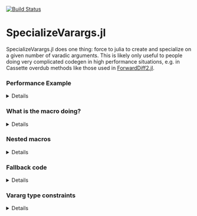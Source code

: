 [![Build Status](https://travis-ci.com/MasonProtter/SpecializeVarargs.jl.svg?branch=master)](https://travis-ci.com/MasonProtter/SpecializeVarargs.jl)

# SpecializeVarargs.jl

SpecializeVarargs.jl does one thing: force to julia to create and specialize on a given number of varadic arguments. This is likely only useful to people doing very complicated codegen in high performance situations, e.g. in Cassette overdub methods like those used in [ForwardDiff2.jl](https://github.com/YingboMa/ForwardDiff2.jl). 

### Performance Example

<details>
 <summaryClick me! ></summary>
<p>

Here's a [Cassette.jl](https://github.com/jrevels/Cassette.jl) example from the manual on [contextual dispatch](https://jrevels.github.io/Cassette.jl/stable/contextualdispatch.html) where SpecializeVarargs.jl can give a performance boost:
```julia
using SpecializeVarargs
using Cassette

Cassette.@context TraceCtx

mutable struct Trace
    current::Vector{Any}
    stack::Vector{Any}
    Trace() = new(Any[], Any[])
end

function enter!(t::Trace, args...)
    pair = args => Any[]
    push!(t.current, pair)
    push!(t.stack, t.current)
    t.current = pair.second
    return nothing
end

function exit!(t::Trace)
    t.current = pop!(t.stack)
    return nothing
end

Cassette.prehook(ctx::TraceCtx, args...) = enter!(ctx.metadata, args...)
Cassette.posthook(ctx::TraceCtx, args...) = exit!(ctx.metadata)

trace = Trace()
x, y, z = rand(3)
f(x, y, z) = x*y + y*z

julia> @btime Cassette.overdub(TraceCtx(metadata = trace), () -> f(x, y, z))
  3.315 μs (41 allocations: 1.48 KiB)
0.2360528466104866
```
Now let's redefine the `enter!` function using SpecializeVarargs's macro `@specialize_vararg`:
```julia
julia> @specialize_vararg 5 function enter!(t::Trace, args...)
           pair = args => Any[]
           push!(t.current, pair)
           push!(t.stack, t.current)
           t.current = pair.second
           return nothing
       end
enter! (generic function with 6 methods)

julia> @btime Cassette.overdub(TraceCtx(metadata = trace), () -> f(x, y, z))
  1.540 μs (27 allocations: 1.17 KiB)
0.2360528466104866
```
Nice!

</p>
</details>

### What is the macro doing?

<details>
 <summaryClick me! ></summary>
<p>

The macro `@specialize_vararg`, called like `@specialize_vararg N fdef` where `N` is an integer literal and `fdef` is a varadic function definition, will create literal methods for the function defined in `fdef` for up to `N` arguments before falling back on a traditional vararg definition. We can exapand the macro to see what exaclt it's doing:
```julia
julia> using SpecializeVarargs

julia> @macroexpand @specialize_vararg 3 f(x, my_varargs...) = length(my_varargs)
quote
    function f(x, var"##arg1#402"::var"##T1#403"; ) where var"##T1#403"
        my_varargs = (var"##arg1#402",)
        length(my_varargs)
    end
    function f(x, var"##arg1#404"::var"##T1#406", var"##arg2#405"::var"##T2#407"; ) where {var"##T1#406", var"##T2#407"}
        my_varargs = (var"##arg1#404", var"##arg2#405")
        length(my_varargs)
    end
    function f(x, var"##arg1#409"::var"##T1#412", var"##arg2#410"::var"##T2#413", var"##arg3#411"::var"##T3#414", var"##args#408"...; ) where {var"##T1#412", var"##T2#413", var"##T3#414"}
        my_varargs = (var"##arg1#409", var"##arg2#410", var"##arg3#411", var"##args#408"...)
        length(my_varargs)
    end
end
```

</p>
</details>

### Nested macros

<details>
 <summaryClick me! ></summary>
<p>

SpecializeVarargs can handle functions defined with macros in front of them as well (e.g. `@inbounds`), and will forward those macros to the created methods:
```julia
julia> @macroexpand1 @specialize_vararg 3 @foo @bar function f(x::T, args...) where T
           typeof(args)
       end
quote
    @foo @bar(function f(x::T, var"##arg1#415"::var"##T1#416"; ) where {T, var"##T1#416"}
                args = (var"##arg1#415",)
                typeof(args)
            end)
    @foo @bar(function f(x::T, var"##arg1#417"::var"##T1#419", var"##arg2#418"::var"##T2#420"; ) where {T, var"##T1#419", var"##T2#420"}
                args = (var"##arg1#417", var"##arg2#418")
                typeof(args)
            end)
    @foo @bar(function f(x::T, var"##arg1#422"::var"##T1#425", var"##arg2#423"::var"##T2#426", var"##arg3#424"::var"##T3#427", var"##args#421"...; ) where {T, var"##T1#425", var"##T2#426", var"##T3#427"}
                args = (var"##arg1#422", var"##arg2#423", var"##arg3#424", var"##args#421"...)
                typeof(args)
            end)
end
```

</p>
</details>

### Fallback code

<details>
 <summaryClick me! ></summary>
<p>

You can specify fallback code which is only run in the case where splatting occurs. You do this by including code like `fallback = ...` after the function definition
```julia
julia> @macroexpand1 @specialize_vararg 2 function h(args...)
           *(args...)
       end fallback = return false
quote
    function h(var"##arg1#428"::var"##T1#429"; ) where var"##T1#429"
        args = (var"##arg1#428",)
        (*)(args...)
    end
    function h(var"##arg1#431"::var"##T1#433", var"##arg2#432"::var"##T2#434", var"##args#430"...; ) where {var"##T1#433", var"##T2#434"}
        args = (var"##arg1#431", var"##arg2#432", var"##args#430"...)
        return false
        (*)(args...)
    end
end
```
Notice that in the second method above, the function will just immediately exit and return `false`. 

It should also be noted that if you're applying a macro to your function definition and you want a fallback method, you need to enclose the macro with parentheses because, for example, 
```julia
@specialize_vararg 3 @inline f(x...) = sum(x) fallback = ("hi")
```
will be parsed as
```julia
@specialize_vararg(3, @inline(f(x...) = sum(x), fallback = ("hi")))
```
instead of the desired
```julia
@specialize_vararg(3, @inline(f(x...) = sum(x)), fallback = ("hi"))
```

</p>
</details>

### Vararg type constraints

<details>
 <summaryClick me! ></summary>
<p>

The `@specialize_vararg` macro also supports adding type constraints to the varargs:
```julia
julia> @macroexpand1 @specialize_vararg 3 function g(args::T...) where {T<:Int}
           *(args...)
       end
quote
    function g(var"##arg1#435"::var"##T1#436"; ) where {T <: Int, var"##T1#436" <: T}
        args = (var"##arg1#435",)
        (*)(args...)
    end
    function g(var"##arg1#437"::var"##T1#439", var"##arg2#438"::var"##T2#440"; ) where {T <: Int, var"##T1#439" <: T, var"##T2#440" <: T}
        args = (var"##arg1#437", var"##arg2#438")
        (*)(args...)
    end
    function g(var"##arg1#442"::var"##T1#445", var"##arg2#443"::var"##T2#446", var"##arg3#444"::var"##T3#447", var"##args#441"::T...; ) where {T <: Int, var"##T1#445" <: T, var"##T2#446" <: T, var"##T3#447" <: T}
        args = (var"##arg1#442", var"##arg2#443", var"##arg3#444", var"##args#441"...)
        (*)(args...)
    end
end
```

</p>
</details>
